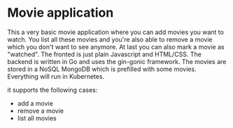 # Movie application

This a very basic movie application where you can add movies you want to watch.
You list all these movies and you're also able to remove a movie which you don't want to see anymore.
At last you can also mark a movie as "watched". 
The fronted is just plain Javascript and HTML/CSS. The backend is written in Go and uses the gin-gonic framework.
The movies are stored in a NoSQL MongoDB which is prefilled with some movies. Everything will run in Kubernetes. 

it supports the following cases:
- add a movie
- remove a movie
- list all movies